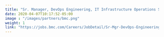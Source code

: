 ```yaml
---
title: "Sr. Manager, DevOps Engineering, IT Infrastructure Operations Senior Manager"
date: 2020-04-07T10:17:52-05:00
image : "/images/partners/bmc.png"
weight: 1
link: "https://jobs.bmc.com/Careers/JobDetail/Sr-Mgr-DevOps-Engineering-India/37500"
---
```

